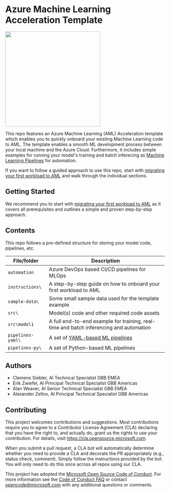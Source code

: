 # Azure Machine Learning Acceleration Template

<!-- 
Guidelines on README format: https://review.docs.microsoft.com/help/onboard/admin/samples/concepts/readme-template?branch=master

Guidance on onboarding samples to docs.microsoft.com/samples: https://review.docs.microsoft.com/help/onboard/admin/samples/process/onboarding?branch=master

Taxonomies for products and languages: https://review.docs.microsoft.com/new-hope/information-architecture/metadata/taxonomies?branch=master
-->

<img src="instructions/media/aml_logo.png" width="300px" />

This repo features an Azure Machine Learning (AML) Acceleration template which enables you to quickly onboard your existing Machine Learning code to AML. The template enables a smooth ML development process between your local machine and the Azure Cloud. Furthermore, it includes simple examples for running your model's training and batch inferecing as [Machine Learning Pipelines](https://docs.microsoft.com/en-us/azure/machine-learning/concept-ml-pipelines) for automation.

If you want to follow a guided approach to use this repo, start with [migrating your first workload to AML](instructions/README.md) and walk through the individual sections.

## Getting Started

We recommend you to start with [migrating your first workload to AML](instructions/README.md) as it covers all prerequisites and outlines a simple and proven step-by-step approach.

## Contents

This repo follows a pre-defined structure for storing your model code, pipelines, etc.

| File/folder       | Description                                |
|-------------------|--------------------------------------------|
| `automation` | Azure DevOps based CI/CD pipelines for MLOps |
| `instructions\`| A step-by-step guide on how to onboard your first workload to AML |
| `sample-data\` | Some small sample data used for the template example |
| `src\` | Model(s) code and other required code assets |
| `src\model1` | A full end-to-end example for training, real-time and batch inferencing and automation |
| `pipelines-yaml\` | A set of [YAML-based ML pipelines](https://docs.microsoft.com/en-us/azure/machine-learning/reference-pipeline-yaml)      |
| `pipelines-py\` | A set of Python-based ML pipelines |

## Authors

* Clemens Siebler, AI Technical Specialist GBB EMEA
* Erik Zwiefel, AI Principal Technical Specialist GBB Americas
* Alan Weaver, AI Senior Technical Specialist GBB EMEA
* Alexander Zeltov, AI Principal Technical Specialist GBB Americas

## Contributing

This project welcomes contributions and suggestions.  Most contributions require you to agree to a
Contributor License Agreement (CLA) declaring that you have the right to, and actually do, grant us
the rights to use your contribution. For details, visit https://cla.opensource.microsoft.com.

When you submit a pull request, a CLA bot will automatically determine whether you need to provide
a CLA and decorate the PR appropriately (e.g., status check, comment). Simply follow the instructions
provided by the bot. You will only need to do this once across all repos using our CLA.

This project has adopted the [Microsoft Open Source Code of Conduct](https://opensource.microsoft.com/codeofconduct/).
For more information see the [Code of Conduct FAQ](https://opensource.microsoft.com/codeofconduct/faq/) or
contact [opencode@microsoft.com](mailto:opencode@microsoft.com) with any additional questions or comments.
